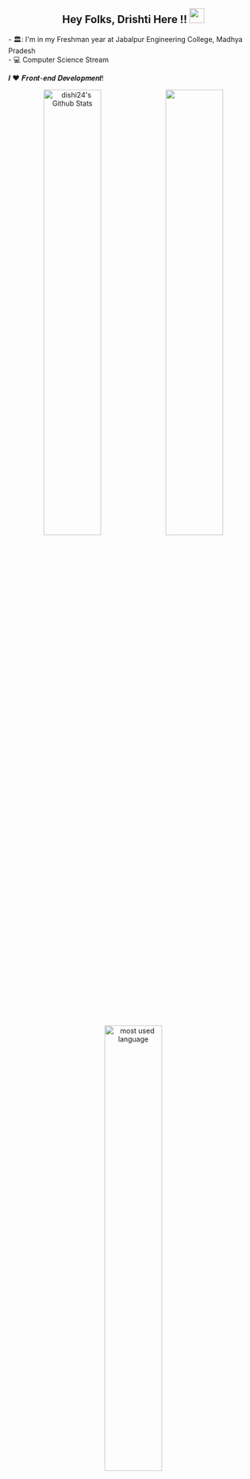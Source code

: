 <h2 align="center">Hey Folks, Drishti Here !! <img src="https://raw.githubusercontent.com/MartinHeinz/MartinHeinz/master/wave.gif" width="30px"></h2>
  - 🏛️: I'm in my Freshman year at Jabalpur Engineering College, Madhya Pradesh <br>
  - 💻 Computer Science Stream<br>  

𝑰 ❤️ 𝑭𝒓𝒐𝒏𝒕-𝒆𝒏𝒅 𝑫𝒆𝒗𝒆𝒍𝒐𝒑𝒎𝒆𝒏𝒕!
  
<div align="center">
  <img width="48%" src="https://github-readme-stats.vercel.app/api?username=dishi24&theme=dracula&show_icons=true" alt="dishi24's Github Stats"/>
  <img width="48%" src="https://github-readme-streak-stats.vercel.app/api?user=dishi24&theme=dracula&show_icons=true" />
  <p align="#center"><img width="48%" src="https://github-readme-stats.vercel.app/api/top-langs/?username=dishi24&layout=compact&hide=html&theme=dracula&show_icons=true" alt="most used language" /></p>
</div>

<h1 align="center">Connect With Me !! 🤝</h1>
<p align="center">
<a href="https://github.com/dishi24" target="_blank">
<img src=https://img.shields.io/badge/github-%2324292e.svg?&style=for-the-badge&logo=github&logoColor=white alt=github style="margin-bottom: 5px;" /></a>
<a href="https://www.linkedin.com/in/drishti-rana-54053a172/" target="_blank">
<img alt = "LinkedIn"src="https://img.shields.io/badge/LinkedIn-%230077B5.svg?&style=flat-square&logo=linkedin&logoColor=white" /></a>
<a href="mailto:drishtirana1011@gmail.com" target="_blank">
<img alt="Gmail" src="https://img.shields.io/badge/Gmail-D14836?style=for-the-badge&logo=gmail&logoColor=white" /></a>
<a img alt = "Discord" src ="https://img.shields.io/badge/Discord-7289DA?style=for-the-badge&logo=discord&logoColor=white" /></a>
<a href="https://twitter.com/DrishtiRana14" target="_blank">
<img alt ="Twitter" src="https://img.shields.io/badge/Twitter-1DA1F2?style=for-the-badge&logo=twitter&logoColor=white" /></a>
<a href="https://open.spotify.com/user/315uczueixqj7aq732637n5abvha?si=O2dowIhLQK6kYANARnzFBQ&dl_branch=1" target="_blank">
<img alt="Spotify" src="https://img.shields.io/badge/Spotify-1ED760?&style=for-the-badge&logo=spotify&logoColor=white" /></a>
</p>

## 𝗠𝘆 𝗧𝗲𝗰𝗸 𝗦𝘁𝗮𝗰𝗸
![C++](https://img.shields.io/badge/C%2B%2B-00599C?style=for-the-badge&logo=c%2B%2B&logoColor=white)
![Python](https://img.shields.io/badge/Python-3776AB?style=for-the-badge&logo=python&logoColor=white)
![Java](https://img.shields.io/badge/Java-ED8B00?style=for-the-badge&logo=java&logoColor=white)
![HTML5](https://img.shields.io/badge/-HTML5-%23E44D27?style=flat-square&logo=html5&logoColor=ffffff)
![CSS3](https://img.shields.io/badge/-CSS3-%231572B6?style=flat-square&logo=css3)
![JavaScript](https://img.shields.io/badge/-JavaScript-%23F7DF1C?style=flat-square&logo=javascript&logoColor=000000&labelColor=%23F7DF1C&color=%23FFCE5A)
![Bootstrap](https://img.shields.io/badge/Bootstrap-563D7C?style=for-the-badge&logo=bootstrap&logoColor=white)
![React](https://img.shields.io/badge/React-20232A?style=for-the-badge&logo=react&logoColor=61DAFB)
![PHP](https://img.shields.io/badge/PHP-777BB4?style=for-the-badge&logo=php&logoColor=white)

![Git](https://img.shields.io/badge/-Git-%23F05032?style=flat-square&logo=git&logoColor=%23ffffff)
![GitLab](https://img.shields.io/badge/-GitLab-FCA121?style=flat-square&logo=gitlab)
![VS Code](https://img.shields.io/badge/-VSCode-%23007ACC?style=flat-square&logo=visual-studio-code)
![Netlify](https://img.shields.io/badge/-Netlify-%2300C7B7?style=flat-square&logo=netlify&logoColor=ffffff)

## Stats  

[![Drishti's github activity graph](https://activity-graph.herokuapp.com/graph?username=dishi24&theme=dracula)](https://github.com/dishi24/github-readme-activity-graph)
<br>


<p align="left"> <img src="https://komarev.com/ghpvc/?username=dishi24" alt="dishi24" /> </p>

![AMA](https://img.shields.io/badge/Ask%20me-anything-1abc9c.svg)  
![Buit with love](http://ForTheBadge.com/images/badges/built-with-love.svg)


